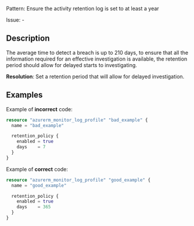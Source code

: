 Pattern: Ensure the activity retention log is set to at least a year

Issue: -

## Description

The average time to detect a breach is up to 210 days, to ensure that all the information required for an effective investigation is available, the retention period should allow for delayed starts to investigating.

**Resolution**: Set a retention period that will allow for delayed investigation.

## Examples

Example of **incorrect** code:

```terraform
resource "azurerm_monitor_log_profile" "bad_example" {
  name = "bad_example"

  retention_policy {
    enabled = true
    days    = 7
  }
}
```

Example of **correct** code:

```terraform
resource "azurerm_monitor_log_profile" "good_example" {
  name = "good_example"

  retention_policy {
    enabled = true
    days    = 365
  }
}
```